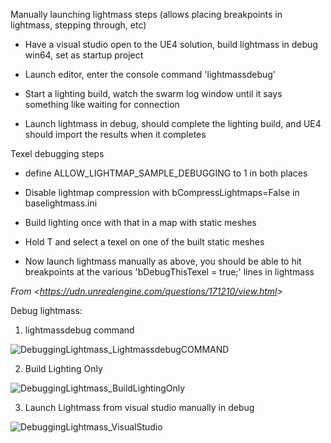 Manually launching lightmass steps (allows placing breakpoints in lightmass, stepping through, etc)

- Have a visual studio open to the UE4 solution, build lightmass in debug win64, set as startup project

- Launch editor, enter the console command 'lightmassdebug'

- Start a lighting build, watch the swarm log window until it says something like waiting for connection

- Launch lightmass in debug, should complete the lighting build, and UE4 should import the results when it completes

Texel debugging steps

- define ALLOW_LIGHTMAP_SAMPLE_DEBUGGING to 1 in both places

- Disable lightmap compression with bCompressLightmaps=False in baselightmass.ini

- Build lighting once with that in a map with static meshes

- Hold T and select a texel on one of the built static meshes

- Now launch lightmass manually as above, you should be able to hit breakpoints at the various 'bDebugThisTexel = true;' lines in lightmass

*From &lt;<https://udn.unrealengine.com/questions/171210/view.html>>*

Debug lightmass:

1. lightmassdebug command

![DebuggingLightmass_LightmassdebugCOMMAND](C:\devguide\conversion\FINISHED\assets\DebuggingLightmass_LightmassdebugCOMMAND.png)

2. Build Lighting Only

![DebuggingLightmass_BuildLightingOnly](C:\devguide\conversion\FINISHED\assets\DebuggingLightmass_BuildLightingOnly.png)

3. Launch Lightmass from visual studio manually in debug

![DebuggingLightmass_VisualStudio](C:\devguide\conversion\FINISHED\assets\DebuggingLightmass_VisualStudio.png)
